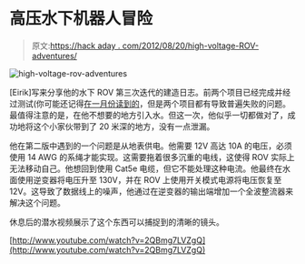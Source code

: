 # 高压水下机器人冒险

> 原文:[https://hack aday . com/2012/08/20/high-voltage-ROV-adventures/](https://hackaday.com/2012/08/20/high-voltage-rov-adventures/)

![](../Images/b2d03089b102c1fa824b0d2f8407e329.png "high-voltage-rov-adventures")

[Eirik]写来分享他的水下 ROV 第三次迭代的建造日志。前两个项目已经完成并经过测试(你可能还记得[在一月份读到的](http://hackaday.com/2011/01/15/two-generations-of-ocean-going-rov/)，但是两个项目都有导致普遍失败的问题。最值得注意的是，在他不想要的地方引入水。但这一次，他似乎一切都做对了，成功地将这个小家伙带到了 20 米深的地方，没有一点泄漏。

他在第二版中遇到的一个问题是从地表供电。他需要 12V 高达 10A 的电压，必须使用 14 AWG 的系绳才能实现。这需要拖着很多沉重的电线，这使得 ROV 实际上无法移动自己。他想回到使用 Cat5e 电缆，但它不能处理这种电流。他最终在水面使用逆变器将电压升至 130V，并在 ROV 上使用开关模式电源将电压恢复至 12V。这导致了数据线上的噪声，他通过在逆变器的输出端增加一个全波整流器来解决这个问题。

休息后的潜水视频展示了这个东西可以捕捉到的清晰的镜头。

[http://www.youtube.com/watch?v=2QBmg7LVZgQ](http://www.youtube.com/watch?v=2QBmg7LVZgQ)